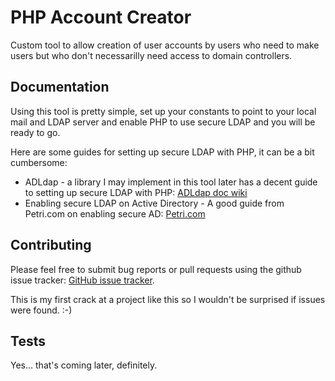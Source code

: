 # PHP Account Creator
Custom tool to allow creation of user accounts by users who need to make users but who don't necessarilly need access to domain controllers. 

## Documentation
Using this tool is pretty simple, set up your constants to point to your local mail and LDAP server and enable PHP to use secure LDAP and you will be ready to go.

Here are some guides for setting up secure LDAP with PHP, it can be a bit cumbersome:
- ADLdap - a library I may implement in this tool later has a decent guide to setting up secure LDAP with PHP: [ADLdap doc wiki](http://adldap.sourceforge.net/wiki/doku.php?id=ldap_over_ssl)
- Enabling secure LDAP on Active Directory - A good guide from Petri.com on enabling secure AD: [Petri.com](https://www.petri.com/enable-secure-ldap-windows-server-2008-2012-dc)

## Contributing

Please feel free to submit bug reports or pull requests using the github issue tracker: [GitHub issue tracker](https://github.com/srrobinson/pac/issues).

This is my first crack at a project like this so I wouldn't be surprised if issues were found. :-)

## Tests
Yes... that's coming later, definitely.


